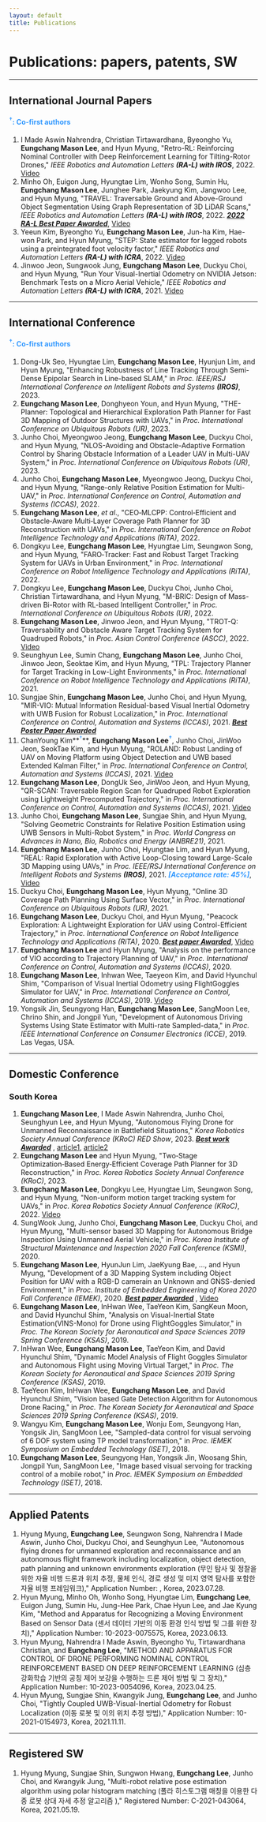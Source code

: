 ```yaml
---
layout: default
title: Publications
---
```


# Publications: papers, patents, SW

---

## International Journal Papers
#### <span style="color:#3399ff"><sup>†</sup>: Co-first authors</span>

1. I Made Aswin Nahrendra, Christian Tirtawardhana, Byeongho Yu, **Eungchang Mason Lee**, and Hyun Myung, "Retro-RL: Reinforcing Nominal Controller with Deep Reinforcement Learning for Tilting-Rotor Drones," *IEEE Robotics and Automation Letters* ***(RA-L) with IROS***, 2022. [Video](https://youtu.be/9gErD9CPq4s)
1. Minho Oh, Euigon Jung, Hyungtae Lim, Wonho Song, Sumin Hu, **Eungchang Mason Lee**, Junghee Park, Jaekyung Kim, Jangwoo Lee, and Hyun Myung, "TRAVEL: Traversable Ground and Above-Ground Object Segmentation Using Graph Representation of 3D LiDAR Scans," *IEEE Robotics and Automation Letters* ***(RA-L) with IROS***, 2022. <span style="color:#3399ff"> ***[2022 RA-L Best Paper Awarded](https://news.kaist.ac.kr/news/html/news/?mode=V&mng_no=29390)***</span>, [Video](https://youtu.be/B3CWXAsPwzU)
1. Yeeun Kim, Byeongho Yu, **Eungchang Mason Lee**, Jun-ha Kim, Hae-won Park, and Hyun Myung, "STEP: State estimator for legged robots using a preintegrated foot velocity factor," *IEEE Robotics and Automation Letters* ***(RA-L) with ICRA***, 2022. [Video](https://youtu.be/NvkI6I0nX4c)
1. Jinwoo Jeon, Sungwook Jung, **Eungchang Mason Lee**, Duckyu Choi, and Hyun Myung, "Run Your Visual-Inertial Odometry on NVIDIA Jetson: Benchmark Tests on a Micro Aerial Vehicle," *IEEE Robotics and Automation Letters* ***(RA-L) with ICRA***, 2021. [Video](https://youtu.be/nZzgyhNimLI)

---

## International Conference
#### <span style="color:#3399ff"><sup>†</sup>: Co-first authors</span>

1. Dong-Uk Seo, Hyungtae Lim, **Eungchang Mason Lee**, Hyunjun Lim, and Hyun Myung, "Enhancing Robustness of Line Tracking Through Semi-Dense Epipolar Search in Line-based SLAM," in *Proc. IEEE/RSJ International Conference on Intelligent Robots and Systems* ***(IROS)***, 2023.
1. **Eungchang Mason Lee**, Donghyeon Youn, and Hyun Myung, "THE-Planner: Topological and Hierarchical Exploration Path Planner for Fast 3D Mapping of Outdoor Structures with UAVs," in *Proc. International Conference on Ubiquitous Robots (UR)*, 2023.
1. Junho Choi, Myeongwoo Jeong, **Eungchang Mason Lee**, Duckyu Choi, and Hyun Myung, "NLOS-Avoiding and Obstacle-Adaptive Formation Control by Sharing Obstacle Information of a Leader UAV in Multi-UAV System," in *Proc. International Conference on Ubiquitous Robots (UR)*, 2023.
1. Junho Choi, **Eungchang Mason Lee**, Myeongwoo Jeong, Duckyu Choi, and Hyun Myung, "Range-only Relative Position Estimation for Multi-UAV,"
in *Proc. International Conference on Control, Automation and Systems (ICCAS)*, 2022.
1. **Eungchang Mason Lee**, *et al*., "CEO‑MLCPP: Control‑Efficient and Obstacle‑Aware Multi‑Layer Coverage Path Planner for 3D Reconstruction with UAVs,"
in *Proc. International Conference on Robot Intelligence Technology and Applications (RiTA)*, 2022.
1. Dongkyu Lee, **Eungchang Mason Lee**, Hyungtae Lim, Seungwon Song, and Hyun Myung, "FARO‑Tracker: Fast and Robust Target Tracking System for UAVs in Urban Environment," in *Proc. International Conference on Robot Intelligence Technology and Applications (RiTA)*, 2022.
1. Dongkyu Lee, **Eungchang Mason Lee**, Duckyu Choi, Junho Choi, Christian Tirtawardhana, and Hyun Myung, "M-BRIC: Design of Mass-driven Bi-Rotor with RL-based Intelligent Controller," in *Proc. International Conference on Ubiquitous Robots (UR)*, 2022.
1. **Eungchang Mason Lee**, Jinwoo Jeon, and Hyun Myung, "TROT-Q: Traversability and Obstacle Aware Target Tracking System for Quadruped Robots," in *Proc. Asian Control Conference (ASCC)*, 2022. [Video](https://youtu.be/hEQSOyfWevY)
1. Seunghyun Lee, Sumin Chang, **Eungchang Mason Lee**, Junho Choi, Jinwoo Jeon, Seoktae Kim, and Hyun Myung, "TPL: Trajectory Planner for Target Tracking in Low-Light Environments," in *Proc. International Conference on Robot Intelligence Technology and Applications (RiTA)*, 2021.
1. Sungjae Shin, **Eungchang Mason Lee**, Junho Choi, and Hyun Myung, "MIR-VIO: Mutual Information Residual-based Visual Inertial Odometry with UWB Fusion for Robust Localization," in *Proc. International Conference on Control, Automation and Systems (ICCAS)*, 2021. <span style="color:#3399ff"> ***[Best Poster Paper Awarded](http://2021.iccas.org/?page_id=988)*** </span>
1. ChanYoung Kim**<span style="color:#3399ff"><sup>†</sup></span>**, **Eungchang Mason Lee<span style="color:#3399ff"><sup>†</sup></span>**, Junho Choi, JinWoo Jeon, SeokTae Kim, and Hyun Myung, "ROLAND: Robust Landing of UAV on Moving Platform using Object Detection and UWB based Extended Kalman Filter," in *Proc. International Conference on Control, Automation and Systems (ICCAS)*, 2021. [Video](https://youtu.be/lgHbKAFs7ao)
1. **Eungchang Mason Lee**, DongUk Seo, JinWoo Jeon, and Hyun Myung, "QR-SCAN: Traversable Region Scan for Quadruped Robot Exploration using Lightweight Precomputed Trajectory," in *Proc. International Conference on Control, Automation and Systems (ICCAS)*, 2021. [Video](https://youtu.be/bz7Ig6GnC-s)
1. Junho Choi, **Eungchang Mason Lee**, Sungjae Shin, and Hyun Myung, "Solving Geometric Constraints for Relative Position Estimation using UWB Sensors in Multi-Robot System," in *Proc. World Congress on Advances in Nano, Bio, Robotics and Energy (ANBRE21)*, 2021.
1. **Eungchang Mason Lee**, Junho Choi, Hyungtae Lim, and Hyun Myung, "REAL: Rapid Exploration with Active Loop-Closing toward Large-Scale 3D Mapping using UAVs," in *Proc. IEEE/RSJ International Conference on Intelligent Robots and Systems* ***(IROS)***, 2021. <span style="color:#3399ff"> ***[Acceptance rate: 45%]***</span>, [Video](https://youtu.be/Ux6ir2_ayoY)
1. Duckyu Choi, **Eungchang Mason Lee**, Hyun Myung, "Online 3D Coverage Path Planning Using Surface Vector," in *Proc. International Conference on Ubiquitous Robots (UR)*, 2021.
1. **Eungchang Mason Lee**, Duckyu Choi, and Hyun Myung, "Peacock Exploration: A Lightweight Exploration for UAV using Control-Efficient Trajectory," in *Proc. International Conference on Robot Intelligence Technology and Applications (RiTA)*, 2020. <span style="color:#3399ff"> ***[Best paper Awarded](https://urobot.kaist.ac.kr/Announcement/?uid=153&mod=document&pageid=1)***</span>, [Video](https://youtu.be/S3XAOMek2mo)
1. **Eungchang Mason Lee** and Hyun Myung, "Analysis on the performance of VIO according to Trajectory Planning of UAV," in *Proc. International Conference on Control, Automation and Systems (ICCAS)*, 2020.
1. **Eungchang Mason Lee**, Inhwan Wee, Taeyeon Kim, and David Hyunchul Shim, "Comparison of Visual Inertial Odometry using FlightGoggles Simulator for UAV," in *Proc. International Conference on Control, Automation and Systems (ICCAS)*, 2019. [Video](https://youtu.be/XMyiNlIbDXU)
1. Yongsik Jin, Seungyong Han, **Eungchang Mason Lee**, SangMoon Lee, Chrino Shin, and Jongpil Yun, "Development of Autonomous Driving Systems Using State Estimator with Multi-rate Sampled-data," in *Proc. IEEE International Conference on Consumer Electronics (ICCE)*, 2019. Las Vegas, USA.

---

## Domestic Conference
### South Korea

1. **Eungchang Mason Lee**, I Made Aswin Nahrendra, Junho Choi, Seunghyun Lee, and Hyun Myung, "Autonomous Flying Drone for Unmanned Reconnaissance in Battlefield Situations," *Korea Robotics Society Annual Conference (KRoC) RED Show*, 2023. <span style="color:#3399ff"> ***[Best work Awarded](https://urobot.kaist.ac.kr/announcement/?uid=346&mod=document&pageid=1)*** </span>, [article1](https://www.irobotnews.com/news/articleView.html?idxno=30843), [article2](https://www.irobotnews.com/news/articleView.html?idxno=30840)
1. **Eungchang Mason Lee** and Hyun Myung, "Two‑Stage Optimization‑Based Energy‑Efficient Coverage Path Planner for 3D Reconstruction," in *Proc. Korea Robotics Society Annual Conference (KRoC)*, 2023.
1. **Eungchang Mason Lee**, Dongkyu Lee, Hyungtae Lim, Seungwon Song, and Hyun Myung, "Non-uniform motion target tracking system for UAVs," in *Proc. Korea Robotics Society Annual Conference (KRoC)*, 2022. [Video](https://youtu.be/zObqq5_M4UA)
1. SungWook Jung, Junho Choi, **Eungchang Mason Lee**, Duckyu Choi, and Hyun Myung, "Multi-sensor based 3D Mapping for Autonomous Bridge Inspection Using Unmanned Aerial Vehicle," in *Proc. Korea Institute of Structural Maintenance and Inspection 2020 Fall Conference (KSMI)*, 2020. 
1. **Eungchang Mason Lee**, HyunJun Lim, JaeKyung Bae, ..., and Hyun Myung, "Development of a 3D Mapping System including Object Position for UAV with a RGB-D camerain an Unknown and GNSS-denied Environment," in *Proc. Institute of Embedded Engineering of Korea 2020 Fall Conference (IEMEK)*, 2020. <span style="color:#3399ff"> ***[Best paper Awarded](https://urobot.kaist.ac.kr/Announcement/?pageid=2&mod=document&uid=155)*** </span>, [Video](https://youtu.be/5t-6g7UWA7o)
1. **Eungchang Mason Lee**, InHwan Wee, TaeYeon Kim, SangKeun Moon, and David Hyunchul Shim, "Analysis on Visual-Inertial State Estimation(VINS-Mono) for Drone using FlightGoggles Simulator," in *Proc. The Korean Society for Aeronautical and Space Sciences 2019 Spring Conference (KSAS)*, 2019.
1. InHwan Wee, **Eungchang Mason Lee**, TaeYeon Kim, and David Hyunchul Shim, "Dynamic Model Analysis of Flight Goggles Simulator and Autonomous Flight using Moving Virtual Target," in *Proc. The Korean Society for Aeronautical and Space Sciences 2019 Spring Conference (KSAS)*, 2019.
1. TaeYeon Kim, InHwan Wee, **Eungchang Mason Lee**, and David Hyunchul Shim, "Vision based Gate Detection Algorithm for Autonomous Drone Racing," in *Proc. The Korean Society for Aeronautical and Space Sciences 2019 Spring Conference (KSAS)*, 2019.
1. Wangyu Kim, **Eungchang Mason Lee**, Wonju Eom, Seungyong Han, Yongsik Jin, SangMoon Lee, "Sampled-data control for visual servoing of 6 DOF system using TP model transformation," in *Proc. IEMEK Symposium on Embedded Technology (ISET)*, 2018.
1. **Eungchang Mason Lee**, Seungyong Han, Yongsik Jin, Woosang Shin, Jongpil Yun, SangMoon Lee, "Image based visual servoing for tracking control of a mobile robot," in *Proc. IEMEK Symposium on Embedded Technology (ISET)*, 2018.

---

## Applied Patents

1. Hyung Myung, **Eungchang Lee**, Seungwon Song, Nahrendra I Made Aswin, Junho Choi, Duckyu Choi, and Seunghyun Lee, "Autonomous flying drones for unmanned exploration and reconnaissance and an autonomous flight framework including localization, object detection, path planning and unknown environments exploration (무인 탐사 및 정찰을 위한 자율 비행 드론과 위치 추정, 물체 인식, 경로 생성 및 미지 영역 탐사를 포함한 자율 비행 프레임워크)," Application Number: , Korea, 2023.07.28.
1. Hyun Myung, Minho Oh, Wonho Song, Hyungtae Lim, **Eungchang Lee**, Euigon Jung, Sumin Hu, Jung-Hee Park, Chae Hyun Lee, and Jae Kyung Kim, "Method and Apparatus for Recognizing a Moving Environment Based on Sensor Data (센서 데이터 기반의 이동 환경 인식 방법 및 그를 위한 장치)," Application Number: 10-2023-0075575, Korea, 2023.06.13.
1. Hyun Myung, Nahrendra I Made Aswin, Byeongho Yu, Tirtawardhana Christian, and **Eungchang Lee**, "METHOD AND APPARATUS FOR CONTROL OF DRONE PERFORMING NOMINAL CONTROL REINFORCEMENT BASED ON DEEP REINFORCEMENT LEARNING (심층 강화학습 기반의 공칭 제어 보강을 수행하는 드론 제어 방법 및 그 장치)," Application Number: 10-2023-0054096, Korea, 2023.04.25.
1. Hyun Myung, Sungjae Shin, Kwangyik Jung, **Eungchang Lee**, and Junho Choi, "Tightly Coupled UWB-Visual-Inertial Odometry for Robust Localization (이동 로봇 및 이의 위치 추정 방법)," Application Number: 10-2021-0154973, Korea, 2021.11.11.

---

## Registered SW

1. Hyung Myung, Sungjae Shin, Sungwon Hwang, **Eungchang Lee**, Junho Choi, and Kwangyik Jung, "Multi-robot relative pose estimation algorithm using polar histogram matching (폴라 히스토그램 매칭을 이용한 다중 로봇 상대 자세 추정 알고리즘 )," Registered Number: C-2021-043064, Korea, 2021.05.19.